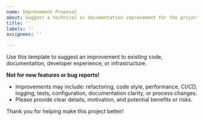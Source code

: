 ```yaml
---
name: Improvement Proposal
about: Suggest a technical or documentation improvement for the project
title: ''
labels: ''
assignees: ''

---
```


Use this template to suggest an improvement to existing code, documentation, developer experience, or infrastructure.

**Not for new features or bug reports!**

- Improvements may include: refactoring, code style, performance, CI/CD, logging, tests, configuration, documentation clarity, or process changes.
- Please provide clear details, motivation, and potential benefits or risks.

Thank you for helping make this project better!

